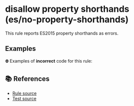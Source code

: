 # disallow property shorthands (es/no-property-shorthands)

This rule reports ES2015 property shorthands as errors.

## Examples

⛔ Examples of **incorrect** code for this rule:

<eslint-playground type="bad" code="/*eslint es/no-property-shorthands: error */
let obj = {
    a,
    b() {}
}
" />

## 📚 References

- [Rule source](https://github.com/mysticatea/eslint-plugin-es/blob/v1.2.0/lib/rules/no-property-shorthands.js)
- [Test source](https://github.com/mysticatea/eslint-plugin-es/blob/v1.2.0/tests/lib/rules/no-property-shorthands.js)
